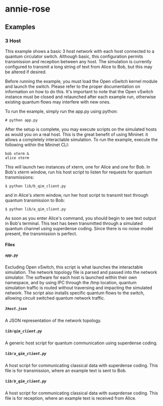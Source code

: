 # annie-rose
## Examples
### 3 Host

This example shows a basic 3 host network with each host connected to a quantum circulator switch. Although basic, this configuration permits transmission and reception between any host. The simulation is currently configured to transmit a long string of text from Alice to Bob, but this may be altered if desired.

Before running the example, you must load the Open vSwitch kernel module and launch the switch. Please refer to the proper documentation on information on how to do this. It's important to note that the Open vSwitch instance must be closed and relaunched after each example run, otherwise existing quantum flows may interfere with new ones.

To run the example, simply run the app.py using python:
```
# python app.py
```
After the setup is complete, you may execute scripts on the simulated hosts as would you on a real host. This is the great benefit of using Mininet: it allows a completely interactable simulation. To run the example, execute the following within the Mininet CLI:
```
bob xterm &
alice xterm
```
This will launch two instances of xterm, one for Alice and one for Bob. In Bob's xterm window, run his host script to listen for requests for quantum transmissions:
```
$ python lib/b_qim_client.py
```
and in Alice's xterm window, run her host script to transmit text through quantum transmission to Bob:
```
$ python lib/a_qim_client.py
```
As soon as you enter Alice's command, you should begin to see text output in Bob's terminal. This text has been transmitted through a simulated quantum channel using superdense coding. Since there is no noise model present, the transmission is perfect.



#### Files
##### `app.py`
Excluding Open vSwitch, this script is what launches the interactable simulation. The network topology file is parsed and passed into the network simulator. The software for each host is launched within their own namespace, and by using IPC through the /tmp location, quantum simulation traffic is routed without traversing and impacting the simulated network. The script also installs specific quantum flows to the switch, allowing circuit switched quantum network traffic.

##### `3host.json`
A JSON representation of the network topology.

##### `lib/qim_client.py`
A generic host script for quantum communication using superdense coding.

##### `lib/a_qim_client.py`
A host script for communicating classical data with superdense coding. This file is for transmission, where an example text is sent to Bob.

##### `lib/b_qim_client.py`
A host script for communicating classical data with sueprdense coding. This file is for reception, where an example text is received from Alice.
